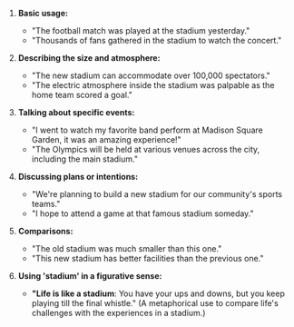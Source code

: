 1. **Basic usage:**
   - "The football match was played at the stadium yesterday."
   - "Thousands of fans gathered in the stadium to watch the concert."

2. **Describing the size and atmosphere:**
   - "The new stadium can accommodate over 100,000 spectators."
   - "The electric atmosphere inside the stadium was palpable as the home team scored a goal."

3. **Talking about specific events:**
   - "I went to watch my favorite band perform at Madison Square Garden, it was an amazing experience!"
   - "The Olympics will be held at various venues across the city, including the main stadium."

4. **Discussing plans or intentions:**
   - "We're planning to build a new stadium for our community's sports teams."
   - "I hope to attend a game at that famous stadium someday."

5. **Comparisons:**
   - "The old stadium was much smaller than this one."
   - "This new stadium has better facilities than the previous one."

6. **Using 'stadium' in a figurative sense:**
   - **"Life is like a stadium**: You have your ups and downs, but you keep playing till the final whistle." (A metaphorical use to compare life's challenges with the experiences in a stadium.)